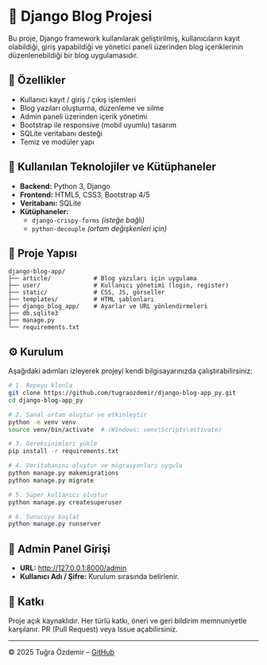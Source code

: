 
# 🏢 Django Blog Projesi

Bu proje, Django framework kullanılarak geliştirilmiş, kullanıcıların kayıt olabildiği, giriş yapabildiği ve yönetici paneli üzerinden blog içeriklerinin düzenlenebildiği bir blog uygulamasıdır.

## 🚀 Özellikler

- Kullanıcı kayıt / giriş / çıkış işlemleri
- Blog yazıları oluşturma, düzenleme ve silme
- Admin paneli üzerinden içerik yönetimi
- Bootstrap ile responsive (mobil uyumlu) tasarım
- SQLite veritabanı desteği
- Temiz ve modüler yapı

## 🔧 Kullanılan Teknolojiler ve Kütüphaneler

- **Backend:** Python 3, Django
- **Frontend:** HTML5, CSS3, Bootstrap 4/5
- **Veritabanı:** SQLite
- **Kütüphaneler:**
  - `django-crispy-forms` *(isteğe bağlı)*
  - `python-decouple` *(ortam değişkenleri için)*

## 🧩 Proje Yapısı

```
django-blog-app/
├── article/            # Blog yazıları için uygulama
├── user/               # Kullanıcı yönetimi (login, register)
├── static/             # CSS, JS, görseller
├── templates/          # HTML şablonları
├── django_blog_app/    # Ayarlar ve URL yönlendirmeleri
├── db.sqlite3
├── manage.py
└── requirements.txt
```

## ⚙️ Kurulum

Aşağıdaki adımları izleyerek projeyi kendi bilgisayarınızda çalıştırabilirsiniz:

```bash
# 1. Repoyu klonla
git clone https://github.com/tugraozdemir/django-blog-app_py.git
cd django-blog-app_py

# 2. Sanal ortam oluştur ve etkinleştir
python -m venv venv
source venv/bin/activate  # (Windows: venv\Scripts\activate)

# 3. Gereksinimleri yükle
pip install -r requirements.txt

# 4. Veritabanını oluştur ve migrasyonları uygula
python manage.py makemigrations
python manage.py migrate

# 5. Süper kullanıcı oluştur
python manage.py createsuperuser

# 6. Sunucuyu başlat
python manage.py runserver
```

## 🔐 Admin Panel Girişi

- **URL:** http://127.0.0.1:8000/admin
- **Kullanıcı Adı / Şifre:** Kurulum sırasında belirlenir.

## 🤝 Katkı

Proje açık kaynaklıdır. Her türlü katkı, öneri ve geri bildirim memnuniyetle karşılanır. PR (Pull Request) veya Issue açabilirsiniz.

---

© 2025 Tuğra Özdemir – [GitHub](https://github.com/tugraozdemir)
